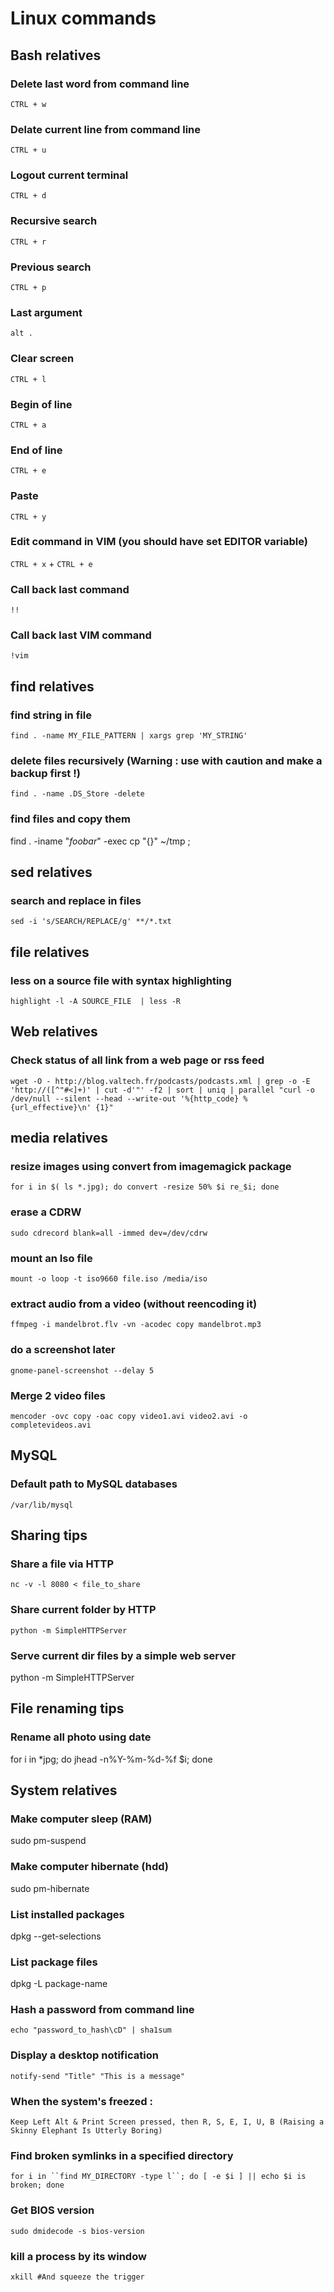 Linux commands
==============

Bash relatives
--------------

### Delete last word from command line
`CTRL + w`

### Delate current line from command line
`CTRL + u`

### Logout current terminal
`CTRL + d`

### Recursive search
`CTRL + r`

### Previous search
`CTRL + p`

### Last argument
`alt .`

### Clear screen
`CTRL + l`

### Begin of line
`CTRL + a`

### End of line
`CTRL + e`

### Paste
`CTRL + y`

### Edit command in VIM (you should have set EDITOR variable)
`CTRL + x` + `CTRL + e`

### Call back last command 
`!!`

### Call back last VIM command 
`!vim`


find relatives
--------------

### find string in file
`find . -name MY_FILE_PATTERN | xargs grep 'MY_STRING'`  

### delete files recursively (Warning : use with caution and make a backup first !)
`find . -name .DS_Store -delete`

### find files and copy them 
find . -iname "*foobar*" -exec cp "{}" ~/tmp \;

sed relatives
--------------

### search and replace in files
`sed -i 's/SEARCH/REPLACE/g' **/*.txt`

file relatives
--------------

### less on a source file with syntax highlighting
`highlight -l -A SOURCE_FILE  | less -R`  


Web relatives
--------------

### Check status of all link from a web page or rss feed
`wget -O - http://blog.valtech.fr/podcasts/podcasts.xml | grep -o -E 'http://([^"#<]+)' | cut -d'"' -f2 | sort | uniq | parallel "curl -o /dev/null --silent --head --write-out '%{http_code} %{url_effective}\n' {1}"`

media relatives
---------------

### resize images using convert from imagemagick package
`for i in $( ls *.jpg); do convert -resize 50% $i re_$i; done` 

### erase a CDRW
`sudo cdrecord blank=all -immed dev=/dev/cdrw`  

### mount an Iso file
`mount -o loop -t iso9660 file.iso /media/iso`  

### extract audio from a video (without reencoding it)
`ffmpeg -i mandelbrot.flv -vn -acodec copy mandelbrot.mp3`  

### do a screenshot later
`gnome-panel-screenshot --delay 5`

### Merge 2 video files
`mencoder -ovc copy -oac copy video1.avi video2.avi -o completevideos.avi`

MySQL
-------------
### Default path to MySQL databases
`/var/lib/mysql`

Sharing tips
------------

### Share a file via HTTP
`nc -v -l 8080 < file_to_share`

### Share current folder by HTTP
`python -m SimpleHTTPServer`

### Serve current dir files by a simple web server
python -m SimpleHTTPServer

File renaming tips
------------

### Rename all photo using date
for i in *jpg; do jhead -n%Y-%m-%d-%f $i; done

System relatives
-----------------

### Make computer sleep (RAM)
sudo pm-suspend

### Make computer hibernate (hdd)
sudo pm-hibernate

### List installed packages
dpkg --get-selections

### List package files
dpkg -L package-name

### Hash a password from command line
`echo "password_to_hash\cD" | sha1sum`

### Display a desktop notification
`notify-send "Title" "This is a message"`  

### When the system's freezed :
`Keep Left Alt & Print Screen pressed, then R, S, E, I, U, B (Raising a Skinny Elephant Is Utterly Boring)`  

### Find broken symlinks in a specified directory
`for i in ``find MY_DIRECTORY -type l``; do [ -e $i ] || echo $i is broken; done`  

### Get BIOS version
`sudo dmidecode -s bios-version`  

### kill a process by its window
`xkill #And squeeze the trigger`
